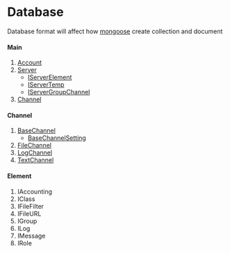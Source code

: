 # Database

Database format will affect how [mongoose](https://www.npmjs.com/package/mongoose)
create collection and document

#### Main

1. [Account](./database/Account.md)
2. [Server](./database/Server.md)
    * [IServerElement](./database/IServerElement.md)
    * [IServerTemp](./database/IServerTemp.md)
    * [IServerGroupChannel](./database/IServerGroupChannel.md)
3. [Channel](./database/Channel.md)

#### Channel

1. [BaseChannel](./database/channel/BaseChannel.md)
    * [BaseChannelSetting](./database/channel/BaseChannelSetting.md)
2. [FileChannel](./database/channel/FileChannel.md)
3. [LogChannel](./database/channel/LogChannel.md)
4. [TextChannel](./database/channel/TextChannel.md)

#### Element

1. IAccounting
2. IClass
3. IFileFilter
4. IFileURL
5. IGroup
6. ILog
7. IMessage
8. IRole
